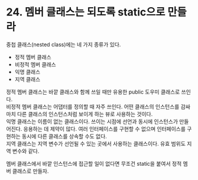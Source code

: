# 24. 멤버 클래스는 되도록 static으로 만들라

중첩 클래스(nested class)에는 네 가지 종류가 있다.

- 정적 멤버 클래스
- 비정적 멤버 클래스
- 익명 클래스
- 지역 클래스

정적 멤버 클래스는 바깥 클래스와 함께 쓰일 때만 유용한 public 도우미 클래스로 쓰인다.  
비정적 멤버 클래스는 어댑터를 정의할 때 자주 쓰인다. 어떤 클래스의 인스턴스를 감싸 마치 다른 클래스의 인스턴스처럼 보이게 하는 뷰로 사용하는 것이다.  
익명 클래스는 이름이 없는 클래스이다. 쓰이는 시점에 선언과 동시에 인스턴스가 만들어진다. 응용하는 데 제약이 많다. 여러 인터페이스를 구현할 수 없으며 인터페이스를 구현하는 동시에 다른 클래스를 상속할 수도 없다.  
지역 클래스는 지역 변수가 선언될 수 있는 곳에서 사용하는 클래스이다. 유효 범위도 지역 변수와 같다.

멤버 클래스에서 바깥 인스턴스에 접근할 일이 없다면 무조건 static을 붙여서 정적 멤버 클래스로 만들자.